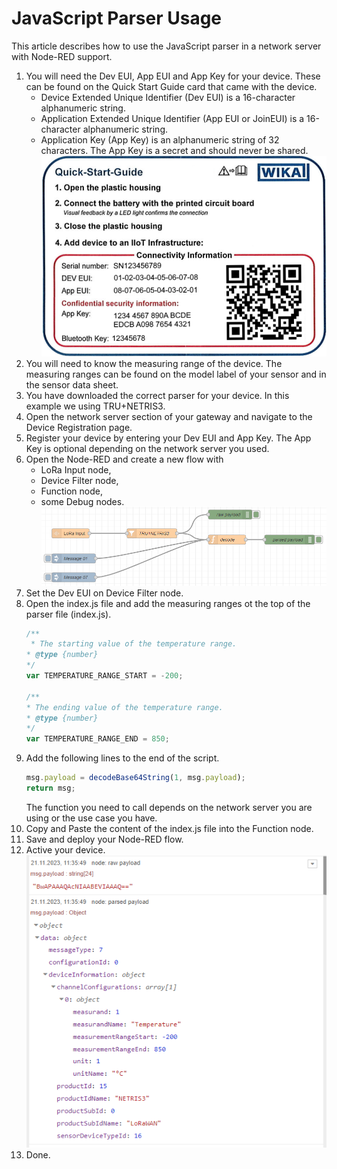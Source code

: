 # JavaScript Parser Usage
This article describes how to use the JavaScript parser in a network server with Node-RED support.

1. You will need the Dev EUI, App EUI and App Key for your device. These can be found on the Quick Start Guide card that came with the device.
   - Device Extended Unique Identifier (Dev EUI) is a 16-character alphanumeric string. 
   - Application Extended Unique Identifier (App EUI or JoinEUI) is a 16-character alphanumeric string. 
   - Application Key (App Key) is an alphanumeric string of 32 characters. The App Key is a secret and should never be shared.\
   ![Quick Start Guide Card](/assets/Quick-Start-Guide-Card.png)
2. You will need to know the measuring range of the device. The measuring ranges can be found on the model label of your sensor and in the sensor data sheet.
3. You have downloaded the correct parser for your device. In this example we using TRU+NETRIS3.
4. Open the network server section of your gateway and navigate to the Device Registration page.
5. Register your device by entering your Dev EUI and App Key. The App Key is optional depending on the network server you used.
6. Open the Node-RED and create a new flow with
    - LoRa Input node,
    - Device Filter node,
    - Function node,
    - some Debug nodes.\
    ![Node-Red Flow](/assets/Node-Red-Flow.png)
7. Set the Dev EUI on Device Filter node.
8. Open the index.js file and add the measuring ranges ot the top of the parser file (index.js).
    ```JavaScript
    /**
     * The starting value of the temperature range.
    * @type {number}
    */
    var TEMPERATURE_RANGE_START = -200;

    /**
    * The ending value of the temperature range.
    * @type {number}
    */
    var TEMPERATURE_RANGE_END = 850;
    ```
9. Add the following lines to the end of the script.
    ```JavaScript
    msg.payload = decodeBase64String(1, msg.payload);
    return msg;
    ```
    The function you need to call depends on the network server you are using or the use case you have.
10. Copy and Paste the content of the index.js file into the Function node.
11. Save and deploy your Node-RED flow.
12. Active your device.\
    ![Node-Red Flow](/assets/Node-Red-Flow-Output.png)
13. Done.